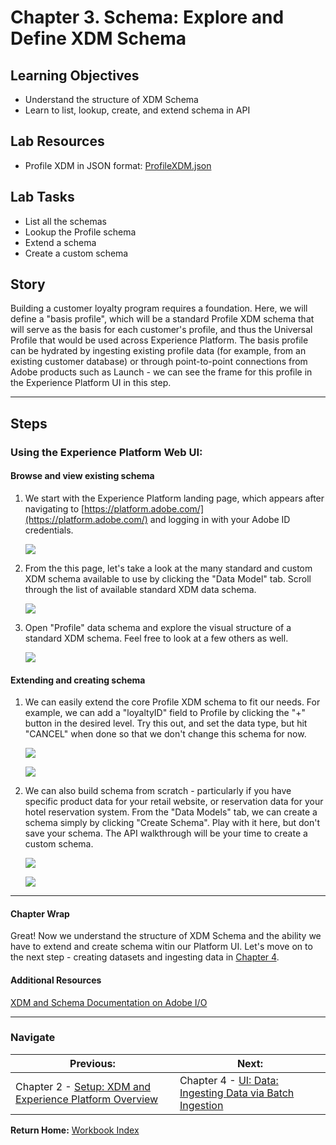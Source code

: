 # Chapter 3. Schema: Explore and Define XDM Schema

## Learning Objectives

- Understand the structure of XDM Schema
- Learn to list, lookup, create, and extend schema in API

## Lab Resources

- Profile XDM in JSON format: [ProfileXDM.json](../data/profileXDM.json)

## Lab Tasks

- List all the schemas
- Lookup the Profile schema
- Extend a schema
- Create a custom schema

## Story

Building a customer loyalty program requires a foundation. Here, we will define a "basis profile", which will be a standard Profile XDM schema that will serve as the basis for each customer's profile, and thus the Universal Profile that would be used across Experience Platform. The basis profile can be hydrated by ingesting existing profile data (for example, from an existing customer database) or through point-to-point connections from Adobe products such as Launch - we can see the frame for this profile in the Experience Platform UI in this step.

---

## Steps

### Using the Experience Platform Web UI:

#### Browse and view existing schema

1. We start with the Experience Platform landing page, which appears after navigating to [https://platform.adobe.com/](https://platform.adobe.com/) and logging in with your Adobe ID credentials.

	![](../images/chapter-3/ui-1-home.png)

1. From the this page, let's take a look at the many standard and custom XDM schema available to use by clicking the "Data Model" tab. Scroll through the list of available standard XDM data schema.

	![](../images/chapter-3/ui-2-schema.png)

1. Open "Profile" data schema and explore the visual structure of a standard XDM schema. Feel free to look at a few others as well.

	![](../images/chapter-3/ui-3-profile.png)

#### Extending and creating schema

1. We can easily extend the core Profile XDM schema to fit our needs. For example, we can add a "loyaltyID" field to Profile by clicking the "+" button in the desired level. Try this out, and set the data type, but hit "CANCEL" when done so that we don't change this schema for now.

	![](../images/chapter-3/ui-4-addfield.png)

	![](../images/chapter-3/ui-4-addfield2.png)

1. We can also build schema from scratch - particularly if you have specific product data for your retail website, or reservation data for your hotel reservation system. From the "Data Models" tab, we can create a schema simply by clicking "Create Schema". Play with it here, but don't save your schema. The API walkthrough will be your time to create a custom schema.

	![](../images/chapter-3/ui-5-addschema.png)

	![](../images/chapter-3/ui-6-defineschema.png)

---

#### Chapter Wrap

Great! Now we understand the structure of XDM Schema and the ability we have to extend and create schema witin our Platform UI. Let's move on to the next step - creating datasets and ingesting data in [Chapter 4](chapter-4.md).

#### Additional Resources

[XDM and Schema Documentation on Adobe I/O](https://www.adobe.io/apis/experienceplatform/home/xdm.html)

---

### Navigate

|**Previous:**|**Next:**|
|---|---|
|Chapter 2 - [Setup: XDM and Experience Platform Overview](chapter-2.md)|Chapter 4 - [UI: Data: Ingesting Data via Batch Ingestion](chapter-4.md)|

**Return Home:** [Workbook Index](../README.md)
